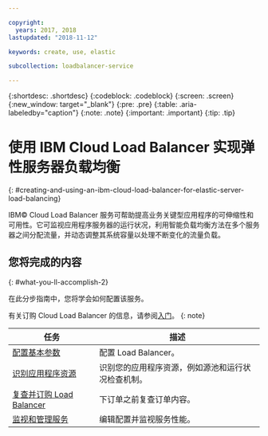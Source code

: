 ```yaml
---

copyright:
  years: 2017, 2018
lastupdated: "2018-11-12"

keywords: create, use, elastic

subcollection: loadbalancer-service

---
```


{:shortdesc: .shortdesc}
{:codeblock: .codeblock}
{:screen: .screen}
{:new_window: target="_blank"}
{:pre: .pre}
{:table: .aria-labeledby="caption"}
{:note: .note}
{:important: .important}
{:tip: .tip}

# 使用 IBM Cloud Load Balancer 实现弹性服务器负载均衡
{: #creating-and-using-an-ibm-cloud-load-balancer-for-elastic-server-load-balancing}

IBM© Cloud Load Balancer 服务可帮助提高业务关键型应用程序的可伸缩性和可用性。它可监视应用程序服务器的运行状况，利用智能负载均衡方法在多个服务器之间分配流量，并动态调整其系统容量以处理不断变化的流量负载。

## 您将完成的内容
{: #what-you-ll-accomplish-2}

在此分步指南中，您将学会如何配置该服务。   

有关订购 Cloud Load Balancer 的信息，请参阅[入门](/docs/infrastructure/loadbalancer-service?topic=loadbalancer-service-getting-started)。
{: note}

任务 |描述 
------------- | -------------
[配置基本参数](/docs/infrastructure/loadbalancer-service?topic=loadbalancer-service-configuring-ibm-cloud-load-balancer-parameters)|配置 Load Balancer。
[识别应用程序资源](/docs/infrastructure/loadbalancer-service?topic=loadbalancer-service-identifying-your-application-server-resources)|识别您的应用程序资源，例如源池和运行状况检查机制。
[复查并订购 Load Balancer](/docs/infrastructure/loadbalancer-service?topic=loadbalancer-service-review-and-place-your-order)|下订单之前复查订单内容。
[监视和管理服务](/docs/infrastructure/loadbalancer-service?topic=loadbalancer-service-monitoring-and-managing-your-service)|编辑配置并监视服务性能。
